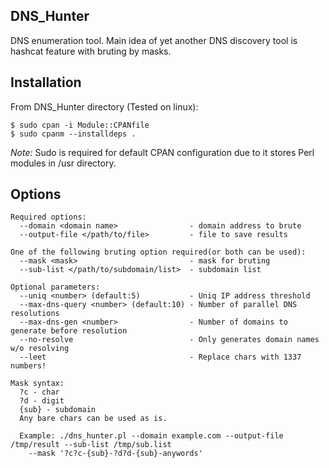 ## DNS_Hunter
DNS enumeration tool.
Main idea of yet another DNS discovery tool is hashcat feature with bruting by masks.

## Installation
From DNS_Hunter directory (Tested on linux):
```
$ sudo cpan -i Module::CPANfile
$ sudo cpanm --installdeps .
```
*Note:* Sudo is required for default CPAN configuration due to it stores Perl modules in /usr directory.

## Options

```
Required options:
  --domain <domain name>                - domain address to brute
  --output-file </path/to/file>         - file to save results
 
One of the following bruting option required(or both can be used):
  --mask <mask>                         - mask for bruting
  --sub-list </path/to/subdomain/list>  - subdomain list

Optional parameters:
  --uniq <number> (default:5)           - Uniq IP address threshold
  --max-dns-query <number> (default:10) - Number of parallel DNS resolutions
  --max-dns-gen <number>                - Number of domains to generate before resolution
  --no-resolve                          - Only generates domain names w/o resolving
  --leet                                - Replace chars with 1337 numbers!

Mask syntax:
  ?c - char
  ?d - digit
  {sub} - subdomain 
  Any bare chars can be used as is.
  
  Example: ./dns_hunter.pl --domain example.com --output-file /tmp/result --sub-list /tmp/sub.list
    --mask '?c?c-{sub}-?d?d-{sub}-anywords'
```
  
